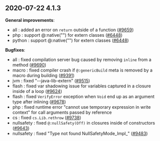 
## 2020-07-22 4.1.3

__General improvements__:

* all : added an error on `return` outside of a function ([#9659](https://github.com/HaxeFoundation/haxe/issues/9659))
* php : support @:native("") for extern classes ([#6448](https://github.com/HaxeFoundation/haxe/issues/6448))
* python : support @:native("") for extern classes ([#6448](https://github.com/HaxeFoundation/haxe/issues/6448))

__Bugfixes__:

* all : fixed compilation server bug caused by removing `inline` from a method ([#9690](https://github.com/HaxeFoundation/haxe/issues/9690))
* macro : fixed compiler crash if `@:genericBuild` meta is removed by a macro during building ([#9391](https://github.com/HaxeFoundation/haxe/issues/9391))
* jvm : fixed "--java-lib-extern" ([#9515](https://github.com/HaxeFoundation/haxe/issues/9515))
* flash : fixed var shadowing issue for variables captured in a closure inside of a loop ([#9624](https://github.com/HaxeFoundation/haxe/issues/9624))
* flash : fixed `VerifyError` exception when `Void` end up as an argument type after inlining ([#9678](https://github.com/HaxeFoundation/haxe/issues/9678))
* php : fixed runtime error "cannot use temporary expression in write context" for call arguments passed by reference
* cs : fixed `cs.Lib.rethrow` ([#9738](https://github.com/HaxeFoundation/haxe/issues/9738))
* nullsafety : fixed `@:nullSafety(Off)` in closures inside of constructors ([#9643](https://github.com/HaxeFoundation/haxe/issues/9643))
* nullsafety : fixed "Type not found NullSafetyMode_Impl_" ([#9483](https://github.com/HaxeFoundation/haxe/issues/9483))